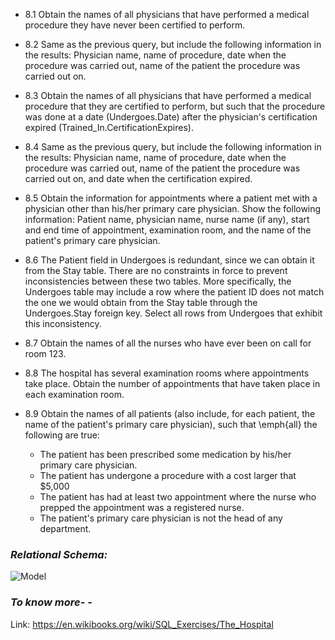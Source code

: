 - 8.1 Obtain the names of all physicians that have performed a medical procedure they have never been certified to perform.
  
- 8.2 Same as the previous query, but include the following information in the results: Physician name, name of procedure, date when the procedure was carried out, name of the patient the procedure was carried out on.
  
- 8.3 Obtain the names of all physicians that have performed a medical procedure that they are certified to perform, but such that the procedure was done at a date (Undergoes.Date) after the physician's certification expired (Trained_In.CertificationExpires).
  
- 8.4 Same as the previous query, but include the following information in the results: Physician name, name of procedure, date when the procedure was carried out, name of the patient the procedure was carried out on, and date when the certification expired.
  
- 8.5 Obtain the information for appointments where a patient met with a physician other than his/her primary care physician. Show the following information: Patient name, physician name, nurse name (if any), start and end time of appointment, examination room, and the name of the patient's primary care physician.
  
- 8.6 The Patient field in Undergoes is redundant, since we can obtain it from the Stay table. There are no constraints in force to prevent inconsistencies between these two tables. More specifically, the Undergoes table may include a row where the patient ID does not match the one we would obtain from the Stay table through the Undergoes.Stay foreign key. Select all rows from Undergoes that exhibit this inconsistency.
  
- 8.7 Obtain the names of all the nurses who have ever been on call for room 123.
  
- 8.8 The hospital has several examination rooms where appointments take place. Obtain the number of appointments that have taken place in each examination room.
  
- 8.9 Obtain the names of all patients (also include, for each patient, the name of the patient's primary care physician), such that \emph{all} the following are true:
    - The patient has been prescribed some medication by his/her primary care physician.
    - The patient has undergone a procedure with a cost larger that $5,000
    - The patient has had at least two appointment where the nurse who prepped the appointment was a registered nurse.
    - The patient's primary care physician is not the head of any department.


### **_Relational Schema:_**
![Model](https://upload.wikimedia.org/wikipedia/commons/b/b8/Sql_hospital.png)

### **_To know more-_** - 
Link: https://en.wikibooks.org/wiki/SQL_Exercises/The_Hospital
